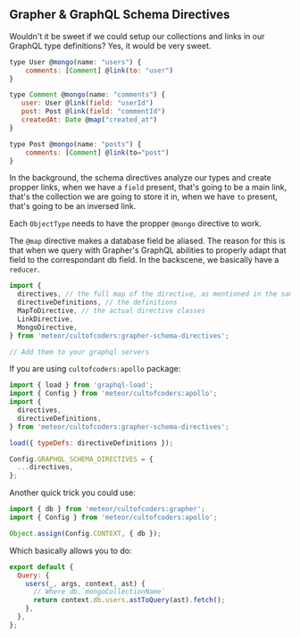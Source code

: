 ## Grapher & GraphQL Schema Directives

Wouldn't it be sweet if we could setup our collections and links in our GraphQL type definitions? Yes, it would be very sweet.

```js
type User @mongo(name: "users") {
    comments: [Comment] @link(to: "user")
}

type Comment @mongo(name: "comments") {
   user: User @link(field: "userId")
   post: Post @link(field: "commentId")
   createdAt: Date @map("created_at")
}

type Post @mongo(name: "posts") {
    comments: [Comment] @link(to="post")
}
```

In the background, the schema directives analyze our types and create propper links, when we have a `field` present,
that's going to be a main link, that's the collection we are going to store it in, when we have `to` present, that's going to be an inversed link.

Each `ObjectType` needs to have the propper `@mongo` directive to work.

The `@map` directive makes a database field be aliased. The reason for this is that when we query with Grapher's GraphQL abilities
to properly adapt that field to the correspondant db field. In the backscene, we basically have a `reducer`.

```js
import {
  directives, // the full map of the directive, as mentioned in the sample above
  directiveDefinitions, // the definitions
  MapToDirective, // the actual directive classes
  LinkDirective,
  MongoDirective,
} from 'meteor/cultofcoders:grapher-schema-directives';

// Add them to your graphql servers
```

If you are using `cultofcoders:apollo` package:

```js
import { load } from 'graphql-load';
import { Config } from 'meteor/cultofcoders:apollo';
import {
  directives,
  directiveDefinitions,
} from 'meteor/cultofcoders:grapher-schema-directives';

load({ typeDefs: directiveDefinitions });

Config.GRAPHQL_SCHEMA_DIRECTIVES = {
  ...directives,
};
```

Another quick trick you could use:

```js
import { db } from 'meteor/cultofcoders:grapher';
import { Config } from 'meteor/cultofcoders:apollo';

Object.assign(Config.CONTEXT, { db });
```

Which basically allows you to do:

```js
export default {
  Query: {
    users(_, args, context, ast) {
      // Where db.`mongoCollectionName`
      return context.db.users.astToQuery(ast).fetch();
    },
  },
};
```
